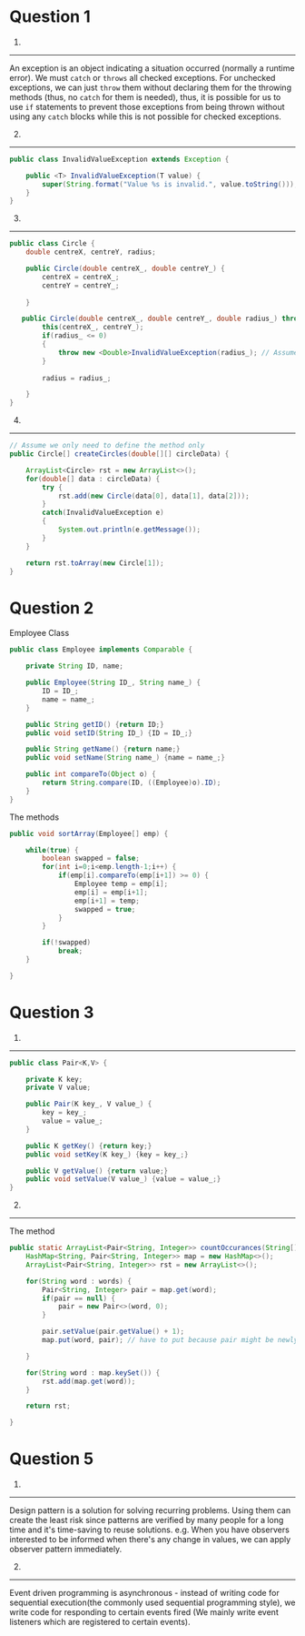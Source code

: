 Question 1
=====

1.
-----
An exception is an object indicating a situation occurred (normally a runtime error). We must `catch` or `throws` all checked exceptions. For unchecked exceptions, we can just `throw` them without declaring them for the throwing methods (thus, no `catch` for them is needed), thus, it is possible for us to use `if` statements to prevent those exceptions from being thrown without using any `catch` blocks while this is not possible for checked exceptions.

2.
-----
```java
public class InvalidValueException extends Exception {

    public <T> InvalidValueException(T value) {
        super(String.format("Value %s is invalid.", value.toString()));// Assume full stop is part of the message specified in the question
    }
}
```

3.
-----
```java
public class Circle {
    double centreX, centreY, radius;

    public Circle(double centreX_, double centreY_) {
        centreX = centreX_;
        centreY = centreY_;
        
    }

   public Circle(double centreX_, double centreY_, double radius_) throws InvalidValueException {
        this(centreX_, centreY_);
        if(radius_ <= 0)
        {
            throw new <Double>InvalidValueException(radius_); // Assume my answer to subquestion 3 has been imported
        }
        
        radius = radius_;

    }
}
```

4.
-----
```java
// Assume we only need to define the method only
public Circle[] createCircles(double[][] circleData) {

    ArrayList<Circle> rst = new ArrayList<>();
    for(double[] data : circleData) {
        try {
            rst.add(new Circle(data[0], data[1], data[2]));
        }
        catch(InvalidValueException e)
        {
            System.out.println(e.getMessage());
        }
    }

    return rst.toArray(new Circle[1]);
}
```


Question 2
=====
Employee Class
```java
public class Employee implements Comparable {

    private String ID, name;

    public Employee(String ID_, String name_) {
        ID = ID_;
        name = name_;
    }

    public String getID() {return ID;}
    public void setID(String ID_) {ID = ID_;}

    public String getName() {return name;}
    public void setName(String name_) {name = name_;}

    public int compareTo(Object o) {
        return String.compare(ID, ((Employee)o).ID);
    }
}
```
The methods
```java
public void sortArray(Employee[] emp) {

    while(true) {
        boolean swapped = false;
        for(int i=0;i<emp.length-1;i++) {
            if(emp[i].compareTo(emp[i+1]) >= 0) {
                Employee temp = emp[i];
                emp[i] = emp[i+1];
                emp[i+1] = temp;
                swapped = true;
            }
        }

        if(!swapped)
            break;
    }

}
```

Question 3
=====

1.
-----
```java
public class Pair<K,V> {

    private K key;
    private V value;

    public Pair(K key_, V value_) {
        key = key_;
        value = value_;
    }

    public K getKey() {return key;}
    public void setKey(K key_) {key = key_;}

    public V getValue() {return value;}
    public void setValue(V value_) {value = value_;}
}
```

2.
-----
The method
```java
public static ArrayList<Pair<String, Integer>> countOccurances(String[] words) {
    HashMap<String, Pair<String, Integer>> map = new HashMap<>();
    ArrayList<Pair<String, Integer>> rst = new ArrayList<>();

    for(String word : words) {
        Pair<String, Integer> pair = map.get(word);
        if(pair == null) {
            pair = new Pair<>(word, 0);
        }

        pair.setValue(pair.getValue() + 1);
        map.put(word, pair); // have to put because pair might be newly created

    }

    for(String word : map.keySet()) {
        rst.add(map.get(word));
    }

    return rst;

}
```

Question 5
=====

1.
-----
Design pattern is a solution for solving recurring problems. Using them can create the least risk since patterns are verified by many people for a long time and it's time-saving to reuse solutions. e.g. When you have observers interested to be informed when there's any change in values, we can apply observer pattern immediately.

2.
-----
Event driven programming is asynchronous - instead of writing code for sequential execution(the commonly used sequential programming style), we write code for responding to certain events fired (We mainly write event listeners which are registered to certain events).